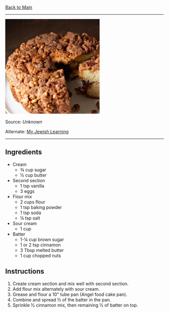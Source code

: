 [Back to Main](/README.md)

---

<img src="/90%20Images/Jewish%20Sour%20Cream%20Coffee%20Cake.png" width="300"/>

Source: *Unknown*

Alternate: [My Jewish Learning](https://www.myjewishlearning.com/recipe/jewish-coffee-cake/)

---
## Ingredients

- Cream
	- ¾ cup sugar
	- ½ cup butter
- Second section
	- 1 tsp vanilla
	- 3 eggs
- Flour mix
	- 2 cups flour
	- 1 tsp baking powder
	- 1 tsp soda
	- ¼ tsp salt
- Sour cream
	- 1 cup
- Batter
	- 1-¼ cup brown sugar
	- 1 or 2 tsp cinnamon
	- 3 Tbsp melted butter
	- 1 cup chopped nuts

## Instructions

1. Create cream section and mix well with second section.
2. Add flour mix alternately with sour cream.
3. Grease and flour a 10" tube pan (Angel food cake pan).
4. Combine and spread ½ of the batter in the pan.
6. Sprinkle ½ cinnamon mix, then remaining ½ of batter on top.

